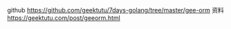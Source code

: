 github https://github.com/geektutu/7days-golang/tree/master/gee-orm
资料 https://geektutu.com/post/geeorm.html 